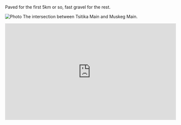 Paved for the first 5km or so, fast gravel for the rest.

![Photo](resources/img/tsitika-main-1.jpg)
The intersection between Tsitika Main and Muskeg Main.

<iframe width="560" height="315" src="https://www.youtube.com/embed/_Zhx7U95ZE0" title="YouTube video player" frameborder="0" allow="accelerometer; autoplay; clipboard-write; encrypted-media; gyroscope; picture-in-picture" allowfullscreen></iframe>